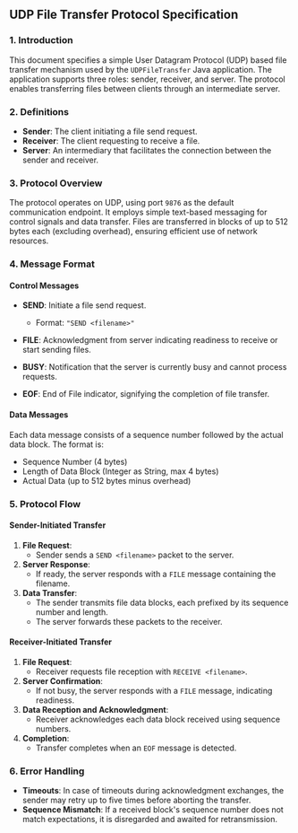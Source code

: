 ## UDP File Transfer Protocol Specification

### 1. Introduction

This document specifies a simple User Datagram Protocol (UDP) based file transfer mechanism used by the `UDPFileTransfer` Java application. The application supports three roles: sender, receiver, and server. The protocol enables transferring files between clients through an intermediate server.

### 2. Definitions

- **Sender**: The client initiating a file send request.
- **Receiver**: The client requesting to receive a file.
- **Server**: An intermediary that facilitates the connection between the sender and receiver.

### 3. Protocol Overview

The protocol operates on UDP, using port `9876` as the default communication endpoint. It employs simple text-based messaging for control signals and data transfer. Files are transferred in blocks of up to 512 bytes each (excluding overhead), ensuring efficient use of network resources.

### 4. Message Format

#### Control Messages
- **SEND**: Initiate a file send request.
    - Format: `"SEND <filename>"`
  
- **FILE**: Acknowledgment from server indicating readiness to receive or start sending files.
  
- **BUSY**: Notification that the server is currently busy and cannot process requests.

- **EOF**: End of File indicator, signifying the completion of file transfer.

#### Data Messages
Each data message consists of a sequence number followed by the actual data block. The format is:
  - Sequence Number (4 bytes)
  - Length of Data Block (Integer as String, max 4 bytes)
  - Actual Data (up to 512 bytes minus overhead)

### 5. Protocol Flow

#### Sender-Initiated Transfer
1. **File Request**: 
   - Sender sends a `SEND <filename>` packet to the server.
2. **Server Response**:
   - If ready, the server responds with a `FILE` message containing the filename.
3. **Data Transfer**:
   - The sender transmits file data blocks, each prefixed by its sequence number and length.
   - The server forwards these packets to the receiver.

#### Receiver-Initiated Transfer
1. **File Request**:
   - Receiver requests file reception with `RECEIVE <filename>`.
2. **Server Confirmation**:
   - If not busy, the server responds with a `FILE` message, indicating readiness.
3. **Data Reception and Acknowledgment**:
   - Receiver acknowledges each data block received using sequence numbers.
4. **Completion**:
   - Transfer completes when an `EOF` message is detected.

### 6. Error Handling

- **Timeouts**: In case of timeouts during acknowledgment exchanges, the sender may retry up to five times before aborting the transfer.
- **Sequence Mismatch**: If a received block's sequence number does not match expectations, it is disregarded and awaited for retransmission.
